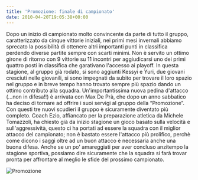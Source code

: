```yaml
---
title: 'Promozione: finale di campionato'
date: 2010-04-20T19:05:38+00:00
---
```

Dopo un inizio di campionato molto convincente da parte di tutto il gruppo, caratterizzato da cinque vittorie iniziali, nei primi mesi invernali abbiamo sprecato la possibilità di ottenere altri importanti punti in classifica perdendo diverse partite sempre con scarti minimi. Non è servito un ottimo girone di ritorno con 9 vittorie su 11 incontri per aggiudicarsi uno dei primi quattro posti in classifica che garativano l'accesso ai playoff. In questa stagione, al gruppo già rodato, si sono aggiunti Kessyi e Yuri, due giovani cresciuti nelle giovanili, si sono impegnati da subito per trovare il loro spazio nel gruppo e in breve tempo hanno trovato sempre più spazio dando un ottimo contributo alla squadra. Un'importantissima nuova pedina d'attacco (…non in difesa!!) è arrivata con Max De Prà, che dopo un anno sabbatico ha deciso di tornare ad offrire i suoi servigi al gruppo della “Promozione”. Con questi tre nuovi scudieri il gruppo è sicuramente diventato più completo. Coach Ezio, affiancato per la preparazione atletica da Michele Tomazzoli, ha chiesto già da inizio stagione un gioco basato sulla velocità e sull'aggressività, questo ci ha portati ad essere la squadra con il miglior attacco del campionato; non è bastato essere l'attacco più prolifico, perchè come dicono i saggi oltre ad un buon attacco è necessaria anche una buona difesa. Anche se un po' amareggiati per aver concluso anzitempo la stagione sportiva, possiamo dire sicuramente che la squadra si farà trovar pronta per affrontare al meglio le sfide del prossimo campionato.

![Promozione](/images/articoli/promozione-2010.jpg)